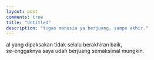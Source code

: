 ```yaml
---
layout: post
comments: true
title: "Untitled"
description: "tugas manusia ya berjuang, sampe akhir."
---
```


al yang dipaksakan tidak selalu berakhiran baik, <br />se-enggaknya saya udah berjuang semaksimal mungkin.

